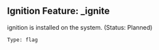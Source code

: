 ## Ignition Feature: _ignite

<website-feature> ignition is installed on the system. (Status: Planned) </website-feature>

	Type: flag
#
